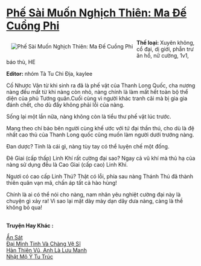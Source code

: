 <a href="https://utruyen.com/phe-sai-muon-nghich-thien-ma-de-cuong-phi/16146/" title="Phế Sài Muốn Nghịch Thiên: Ma Đế Cuồng Phi"><h1>Phế Sài Muốn Nghịch Thiên: Ma Đế Cuồng Phi</h1></a><div style="display:table"><img align="right" style="float: left; padding: 10px;" src="https://utruyen.com/images/story/200x260/phe-sai-muon-nghich-thien-ma-de-cuong-phi.jpg" alt="Phế Sài Muốn Nghịch Thiên: Ma Đế Cuồng Phi"><b>Thế loại: </b>Xuyên không, cổ đại, dị giới, phẫn trư ăn hổ, nữ cường, 1v1, báo thù, HE<p></p><b>Editor: </b>nhóm Tà Tu Chi Địa, kaylee<p></p>Cố Nhược Vân từ khi sinh ra đã là phế vật của Thanh Long Quốc, cha nương nàng đều mất từ khi nàng còn nhỏ, nàng chính là làm mất hết toàn bộ thể diện của phủ Tướng quân.Cuối cùng vì người khác tranh cãi mà bị gia gia đánh chết, cho dù đấy không phải lỗi của nàng.<p></p>Sống lại một lần nữa, nàng không còn là tiểu thư phế vật lúc trước.<p></p>Mang theo chí bảo bên người cùng khế ước với tứ đại thần thú, cho dù là đệ nhất cao thủ của Thanh Long quốc cũng muốn làm người dưới trướng nàng.<p></p>Đan dược? Tính là cái gì, nàng tùy tay có thể luyện chế một đống.<p></p>Đê Giai (cấp thấp) Linh Khí rất cường đại sao? Ngay cả vũ khí mà thủ hạ của nàng sử dụng đều là Cao Giai (cấp cao) Linh Khí.<p></p>Ngươi có cao cấp Linh Thú? Thật có lỗi, phía sau nàng Thánh Thú đã thành thiên quân vạn mã, chấn áp tất cả hào hùng!<p></p>Chính là ai có thể nói cho nàng, nam nhân yêu nghiệt cường đại này là chuyện gì xảy ra! Vì sao lại mặt dày mày dạn dây dưa nàng, càng là thề không bỏ qua!</div><p><br><b>Truyện Hay Khác :</b></p><a href="https://utruyen.com/an-sat/387/" alt="Ẩn Sát">Ẩn Sát</a><br/><a href="https://www.wattpad.com/story/207750381-%C4%91%E1%BA%A1i-minh-tinh-v%C3%A0-ch%C3%A0ng-v%E1%BB%87-s%C4%A9" alt="Đại Minh Tinh Và Chàng Vệ Sĩ">Đại Minh Tinh Và Chàng Vệ Sĩ</a><br/><a href="https://www.wattpad.com/story/205045089-h%C3%A0n-thi%C3%AAn-v%C5%A9-anh-l%C3%A0-l%C6%B0u-manh" alt="Hàn Thiên Vũ, Anh Là Lưu Manh">Hàn Thiên Vũ, Anh Là Lưu Manh</a><br/><a href="https://dammyh.wordpress.com/2019/11/07/nhat-mo-y-tu-truc/" alt="Nhật Mộ Ỷ Tu Trúc">Nhật Mộ Ỷ Tu Trúc</a><br/>